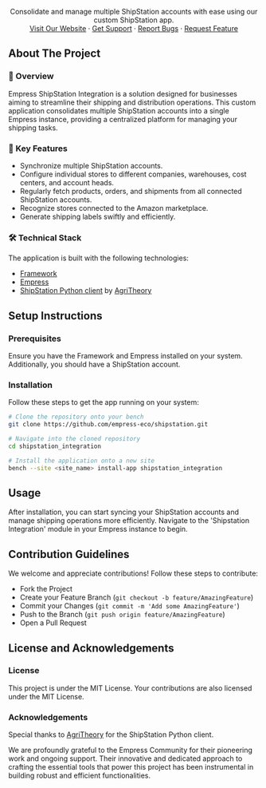 <p align="center">
Consolidate and manage multiple ShipStation accounts with ease using our custom ShipStation app.
<br />
<a href="https://empress.eco/">Visit Our Website</a>
·
<a href="https://grow.empress.eco/">Get Support</a>
·
<a href="https://github.com/empress-eco/shipstation/issues">Report Bugs</a>
·
<a href="https://github.com/empress-eco/shipstation/issues">Request Feature</a>
</p>


## About The Project

### 📖 Overview
Empress ShipStation Integration is a solution designed for businesses aiming to streamline their shipping and distribution operations. This custom application consolidates multiple ShipStation accounts into a single Empress instance, providing a centralized platform for managing your shipping tasks.

### 🌟 Key Features
- Synchronize multiple ShipStation accounts.
- Configure individual stores to different companies, warehouses, cost centers, and account heads.
- Regularly fetch products, orders, and shipments from all connected ShipStation accounts.
- Recognize stores connected to the Amazon marketplace.
- Generate shipping labels swiftly and efficiently.

### 🛠 Technical Stack
The application is built with the following technologies:

- [Framework](https://github.com/Empress/Empress)
- [Empress](https://github.com/Empress/Empress)
- [ShipStation Python client](https://github.com/agritheory/shipstation-client) by [AgriTheory](https://github.com/agritheory)

## Setup Instructions

### Prerequisites
Ensure you have the Framework and Empress installed on your system. Additionally, you should have a ShipStation account.

### Installation
Follow these steps to get the app running on your system:

```sh
# Clone the repository onto your bench
git clone https://github.com/empress-eco/shipstation.git

# Navigate into the cloned repository
cd shipstation_integration

# Install the application onto a new site
bench --site <site_name> install-app shipstation_integration
```

## Usage
After installation, you can start syncing your ShipStation accounts and manage shipping operations more efficiently. Navigate to the 'Shipstation Integration' module in your Empress instance to begin.

## Contribution Guidelines
We welcome and appreciate contributions! Follow these steps to contribute:

- Fork the Project
- Create your Feature Branch (`git checkout -b feature/AmazingFeature`)
- Commit your Changes (`git commit -m 'Add some AmazingFeature'`)
- Push to the Branch (`git push origin feature/AmazingFeature`)
- Open a Pull Request

## License and Acknowledgements

### License
This project is under the MIT License. Your contributions are also licensed under the MIT License.

### Acknowledgements
Special thanks to [AgriTheory](https://github.com/agritheory) for the ShipStation Python client. 

We are profoundly grateful to the Empress Community for their pioneering work and ongoing support. Their innovative and dedicated approach to crafting the essential tools that power this project has been instrumental in building robust and efficient functionalities.